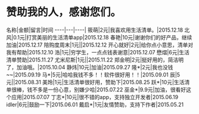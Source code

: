 # 赞助我的人，感谢您们。

名称|金额|留言|时间
----|---|----|
筱萌|2元|我喜欢用生活清单。|2015.12.18
北风|0.1元|打赏美丽的生活清单app|2015.12.18
春艳|10元|谢谢你们的好产品，继续加油|2015.12.17
陪购度周末|1元||2015.12.12
开心就好|2元|给你点小意思，清单对我有帮助|2015.12.10
浩|1元|穷学生，一点点钱表谢意|2015.12.07
懋熠|6元|生活清单赞助|2015.11.27
尤米尼斯|1元||2015.11.22
郑金明|2元|挺好用的，简洁明了，加油哦。|2015.10.04
静炜|10元|加油|2015.09.27
隆*|2元|我也没钱~~|2015.09.19
马*|5元|哈哈我钱不多！！软件很好用！！|2015.09.01
辰|5元||2015.08.31
美玲|1元|生活清单很好用，赞助下|2015.08.25
跃*|10元|生活清单很棒，钱不多是一份心意，别嫌少哈|2015.07.22
巫金*|9.9元|加油，很看好这个应用|2015.07.07
丁志*|10元|很不错的app，支持独立开发者|2015.06.19
idler|6元|鼓励一下|2015.06.01
戴启*|1元|友情赞助，支持下作者|2015.05.21
